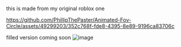 this is made from my original roblox one

https://github.com/PhillipThePaster/Animated-Fov-Circle/assets/49299203/352c768f-fde8-4395-8e89-9196ca83706c



filled version coming soon
![image](https://github.com/PhillipThePaster/Animated-Fov-Circle/assets/49299203/12fbf992-5193-4db7-a1a7-73fe2c98d555)

